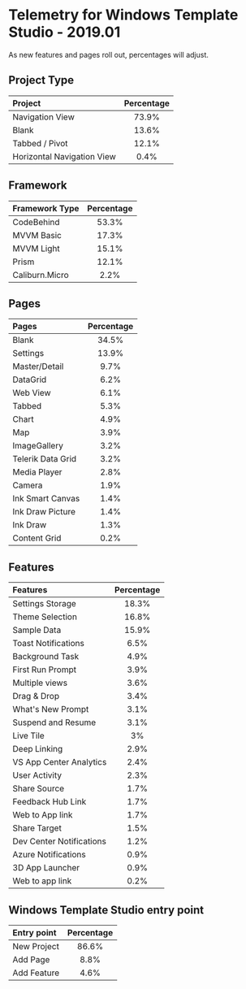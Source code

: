 # Telemetry for Windows Template Studio - 2019.01

As new features and pages roll out, percentages  will adjust.

## Project Type

|Project|Percentage|
|:---|:---:|
|Navigation View|73.9%|
|Blank|13.6%|
|Tabbed / Pivot|12.1%|
|Horizontal Navigation View|0.4%|

## Framework

|Framework Type|Percentage|
|:---|:---:|
|CodeBehind|53.3%|
|MVVM Basic|17.3%|
|MVVM Light|15.1%|
|Prism|12.1%|
|Caliburn.Micro|2.2%|

## Pages

|Pages|Percentage|
|:---|:---:|
|Blank|34.5%|
|Settings|13.9%|
|Master/Detail|9.7%|
|DataGrid|6.2%|
|Web View|6.1%|
|Tabbed|5.3%|
|Chart|4.9%|
|Map|3.9%|
|ImageGallery|3.2%|
|Telerik Data Grid |3.2%|
|Media Player|2.8%|
|Camera|1.9%|
|Ink Smart Canvas|1.4%|
|Ink Draw Picture|1.4%|
|Ink Draw|1.3%|
|Content Grid|0.2%|

## Features

|Features|Percentage|
|:---|:---:|
|Settings Storage|18.3%|
|Theme Selection|16.8%|
|Sample Data|15.9%|
|Toast Notifications|6.5%|
|Background Task|4.9%|
|First Run Prompt|3.9%|
|Multiple views|3.6%|
|Drag & Drop|3.4%|
|What's New Prompt|3.1%|
|Suspend and Resume|3.1%|
|Live Tile|3%|
|Deep Linking|2.9%|
|VS App Center Analytics|2.4%|
|User Activity|2.3%|
|Share Source|1.7%|
|Feedback Hub Link|1.7%|
|Web to App link|1.7%|
|Share Target|1.5%|
|Dev Center Notifications|1.2%|
|Azure Notifications|0.9%|
|3D App Launcher|0.9%|
|Web to app link|0.2%|

## Windows Template Studio entry point

|Entry point|Percentage|
|:---|:---:|
|New Project|86.6%|
|Add Page|8.8%|
|Add Feature|4.6%|
